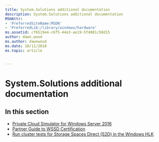 ```yaml
---
title: System.Solutions additional documentation
description: System.Solutions additional documentation
MSHAttr:
- 'PreferredSiteName:MSDN'
- 'PreferredLib:/library/windows/hardware'
ms.assetid: cf6519e4-c6f5-44e3-ae19-5f4881c50d15
author: dawn.wood
ms.author: dawnwood
ms.date: 10/11/2018
ms.topic: article


---
```


# System.Solutions additional documentation


## <span id="in_this_section"></span>In this section


-   [Private Cloud Simulator for Windows Server 2016](private-cloud-simulator.md)
-   [Partner Guide to WSSD Certification](partner-guide-to-wssd-certification.md)
-   [Run cluster tests for Storage Spaces Direct (S2D) in the Windows HLK](run-cluster-tests-for-storage-spaces-direct-in-the-windows-hlk.md)

 

 






